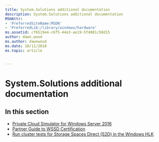 ```yaml
---
title: System.Solutions additional documentation
description: System.Solutions additional documentation
MSHAttr:
- 'PreferredSiteName:MSDN'
- 'PreferredLib:/library/windows/hardware'
ms.assetid: cf6519e4-c6f5-44e3-ae19-5f4881c50d15
author: dawn.wood
ms.author: dawnwood
ms.date: 10/11/2018
ms.topic: article


---
```


# System.Solutions additional documentation


## <span id="in_this_section"></span>In this section


-   [Private Cloud Simulator for Windows Server 2016](private-cloud-simulator.md)
-   [Partner Guide to WSSD Certification](partner-guide-to-wssd-certification.md)
-   [Run cluster tests for Storage Spaces Direct (S2D) in the Windows HLK](run-cluster-tests-for-storage-spaces-direct-in-the-windows-hlk.md)

 

 






